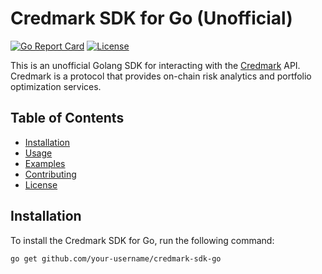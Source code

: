# Credmark SDK for Go (Unofficial)

[![Go Report Card](https://goreportcard.com/badge/github.com/truetribe/credmark-sdk-go)](https://goreportcard.com/report/github.com/truetribe/credmark-sdk-go)
[![License](https://img.shields.io/badge/License-Apache%202.0-blue.svg)](https://opensource.org/licenses/Apache-2.0)

This is an unofficial Golang SDK for interacting with the [Credmark](https://credmark.com/) API. Credmark is a protocol that provides on-chain risk analytics and portfolio optimization services.

## Table of Contents

- [Installation](#installation)
- [Usage](#usage)
- [Examples](#examples)
- [Contributing](#contributing)
- [License](#license)

## Installation

To install the Credmark SDK for Go, run the following command:

```bash
go get github.com/your-username/credmark-sdk-go